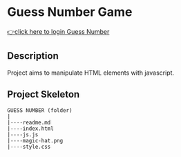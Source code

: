 <h1>Guess Number Game</h1>

[👉click here to login Guess Number](https://ilkerkr.github.io/Guess-Number/)

<h2> Description</h2>

<p>
Project aims to manipulate HTML elements with javascript.
</P>

<h2>Project Skeleton</h2>

```
GUESS NUMBER (folder)
|
|----readme.md                  
|----index.html            
|----js.js 
|----magic-hat.png
|----style.css
```
